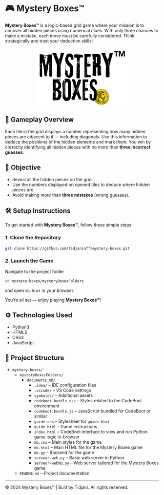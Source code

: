 # 🎮 Mystery Boxes™

**Mystery Boxes™** is a logic-based grid game where your mission is to uncover all hidden pieces using numerical clues. With only three chances to make a mistake, each move must be carefully considered. Think strategically and trust your deduction skills!

<p align="center">
  <img src="mysteryBoxesFolders/documents_mb/symboles/logoWObg.png">
</p>

## 🧠 Gameplay Overview

Each tile in the grid displays a number representing how many hidden pieces are adjacent to it — including diagonals. Use this information to deduce the positions of the hidden elements and mark them. You win by correctly identifying all hidden pieces with no more than **three incorrect guesses**.

## 🎯 Objective

- Reveal all the hidden pieces on the grid.
- Use the numbers displayed on opened tiles to deduce where hidden pieces are.
- Avoid making more than **three mistakes** (wrong guesses).

## 🛠️ Setup Instructions

To get started with **Mystery Boxes™**, follow these simple steps:

### 1. Clone the Repository
```bash
git clone https://github.com/tidjanioff/mystery-boxes.git
```
### 2. Launch the Game

Navigate to the project folder 

```bash
cd mystery-boxes/mysteryBoxesFolders
```
and open `mb.html` in your browser.

You're all set — enjoy playing **Mystery Boxes™**!



## ⚙️ Technologies Used

- Python3
- HTML5  
- CSS3  
- JavaScript


## 📁 Project Structure

- `mystery-boxes/`
  - `mysteryBoxesFolders/`
    - `documents_mb/`
      - `.idea/` – IDE configuration files
      - `.vscode/` – VS Code settings
      - `symboles/` – Additional assets
      - `codeboot.bundle.css` – Styles related to the CodeBoot environment
      - `codeboot.bundle.js` – JavaScript bundled for CodeBoot or similar
      - `guide.css` – Stylesheet for `guide.html`
      - `guide.html` – Game instructions
      - `index.html` – CodeBoot interface to view and run Python game logic in-browser
      - `mb.css` – Main styles for the game
      - `mb.html` – Main HTML file for the Mystery Boxes game
      - `mb.py` – Backend for the game
      - `serveur-web.py` – Basic web server in Python
      - `serveur-webMB.py` – Web server tailored for the Mystery Boxes game
  - `README.md` – Project documentation

---

© 2024 Mystery Boxes™ | Built by Tidjani. All rights reserved.
